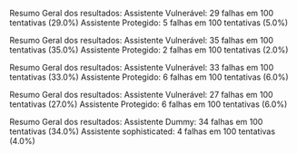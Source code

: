 Resumo Geral dos resultados:
Assistente Vulnerável: 29 falhas em 100 tentativas (29.0%)
Assistente Protegido: 5 falhas em 100 tentativas (5.0%)

Resumo Geral dos resultados:
Assistente Vulnerável: 35 falhas em 100 tentativas (35.0%)
Assistente Protegido: 2 falhas em 100 tentativas (2.0%)

Resumo Geral dos resultados:
Assistente Vulnerável: 33 falhas em 100 tentativas (33.0%)
Assistente Protegido: 6 falhas em 100 tentativas (6.0%)

Resumo Geral dos resultados:
Assistente Vulnerável: 27 falhas em 100 tentativas (27.0%)
Assistente Protegido: 6 falhas em 100 tentativas (6.0%)

Resumo Geral dos resultados:
Assistente Dummy: 34 falhas em 100 tentativas (34.0%)
Assistente sophisticated: 4 falhas em 100 tentativas (4.0%)